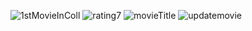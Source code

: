 ![1stMovieInColl](https://user-images.githubusercontent.com/46095761/79083691-b90c2980-7d27-11ea-882d-eca38e90080e.png)
![rating7](https://user-images.githubusercontent.com/46095761/79083697-c32e2800-7d27-11ea-9afb-eb4fd2482ea8.png)
![movieTitle](https://user-images.githubusercontent.com/46095761/79083702-c9bc9f80-7d27-11ea-8eb8-143ecbf3df7f.png)
![updatemovie](https://user-images.githubusercontent.com/46095761/79083715-d93be880-7d27-11ea-90ff-6d386fedcfbc.png)
